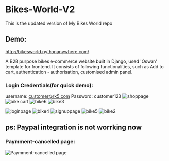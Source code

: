 # Bikes-World-V2
This is the updated  version of My Bikes World repo 
## Demo:
http://bikesworld.pythonanywhere.com/

A B2B purpose bikes e-commerce website built in Django, used 'Oswan' template for frontend. It consists of following functionalities, such as Add to cart, authentication - authorisation, customised admin panel.

### Login Credentials(for quick demo):

username: customer@rk5.com
Password: customer123
![shoppage](https://user-images.githubusercontent.com/60956702/187592396-c46072c2-d7bb-4728-b70f-cd805d2e519d.png)
![bike cart](https://user-images.githubusercontent.com/60956702/187592412-4c5ef20b-bced-41e1-86da-0492e374b905.png)
![bike6](https://user-images.githubusercontent.com/60956702/187592416-cc6168af-09ed-4c9e-9abb-ea2d8954a678.png)
![bike3](https://user-images.githubusercontent.com/60956702/187592425-57669a90-bbd2-4621-b344-efa373228518.png)

![loginpage](https://user-images.githubusercontent.com/60956702/187592390-60fd892e-3fd8-436a-852d-805bf1197bb8.png)
![bike4](https://user-images.githubusercontent.com/60956702/187592392-30f54624-3dfa-4e20-a30c-df16550cf695.png)
![signuppage](https://user-images.githubusercontent.com/60956702/187592376-2b975a50-6b7c-43ea-af63-6c2bbdd579ae.png)
![bike5](https://user-images.githubusercontent.com/60956702/187592380-eb3eb7b4-3324-4403-9ca0-e7579ccb9abc.png)
![bike2](https://user-images.githubusercontent.com/60956702/187592385-6028bc58-e70b-4b94-a2f5-a9f153344c73.png)

## ps: Paypal integration is not worrking now

### Paymment-cancelled page:
![Paymment-cancelled page](https://user-images.githubusercontent.com/60956702/187344061-934aa40c-3e01-43b4-a239-bf41dd595053.png)
